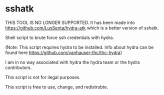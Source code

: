 # sshatk
THIS TOOL IS NO LONGER SUPPORTED. It has been made into https://github.com/LusSenta/hydra-atk which is a better version of sshatk.

Shell script to brute force ssh credentials with hydra.

(Note: This script requires hydra to be installed. Info about hydra can be found here https://github.com/vanhauser-thc/thc-hydra)

I am in no way associated with hydra the hydra team or the hydra contributors.

This script is not for ilegal purposes.

This script is free to use, change, and redistrubte.
